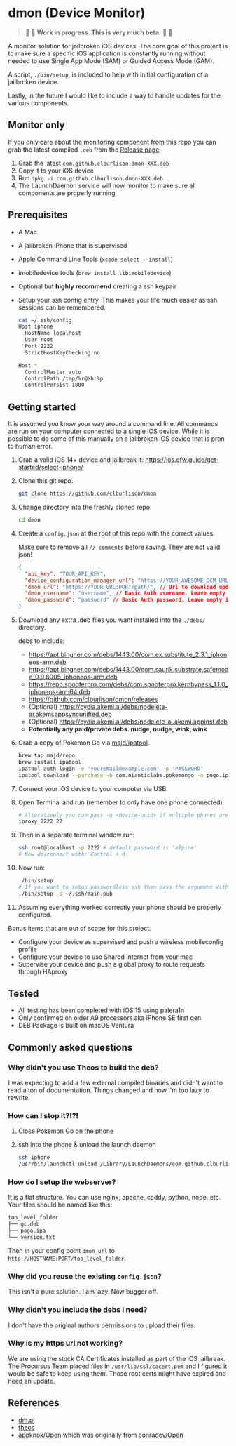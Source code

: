 # dmon (Device Monitor)

> :construction_worker: :hammer: **Work in progress. This is very much beta.** :construction: :vertical_traffic_light:

A monitor solution for jailbroken iOS devices. The core goal of this project is to make sure a specific iOS application is constantly running without needed to use Single App Mode (SAM) or Guided Access Mode (GAM).

A script, `./bin/setup`, is included to help with initial configuration of a jailbroken device.

Lastly, in the future I would like to include a way to handle updates for the various components.

## Monitor only

If you only care about the monitoring component from this repo you can grab the latest compiled `.deb` from the [Release page](https://github.com/clburlison/dmon/releases)

1. Grab the latest `com.github.clburlison.dmon-XXX.deb`
1. Copy it to your iOS device
1. Run `dpkg -i com.github.clburlison.dmon-XXX.deb`
1. The LaunchDaemon service will now monitor to make sure all components are properly running

## Prerequisites

- A Mac
- A jailbroken iPhone that is supervised
- Apple Command Line Tools (`xcode-select --install`)
- imobiledevice tools (`brew install libimobiledevice`)
- Optional but **highly recommend** creating a ssh keypair
- Setup your ssh config entry. This makes your life much easier as ssh sessions can be remembered.

  ```sh
  cat ~/.ssh/config
  Host iphone
    HostName localhost
    User root
    Port 2222
    StrictHostKeyChecking no

  Host *
    ControlMaster auto
    ControlPath /tmp/%r@%h:%p
    ControlPersist 1800
  ```

## Getting started

It is assumed you know your way around a command line. All commands are run on your computer connected to a single iOS device. While it is possible to do some of this manually on a jailbroken iOS device that is pron to human error.

1. Grab a valid iOS 14+ device and jailbreak it: https://ios.cfw.guide/get-started/select-iphone/
1. Clone this git repo.

   ```sh
   git clone https://github.com/clburlison/dmon
   ```

1. Change directory into the freshly cloned repo.

   ```sh
   cd dmon
   ```

1. Create a `config.json` at the root of this repo with the correct values.

   Make sure to remove all `// comments` before saving. They are not valid json!

   ```json
   {
     "api_key": "YOUR_API_KEY",
     "device_configuration_manager_url": "https://YOUR_AWESOME_DCM_URL",
     "dmon_url": "https://YOUR_URL:PORT/path/", // Url to download update files from
     "dmon_username": "username", // Basic Auth username. Leave empty if not used
     "dmon_password": "password" // Basic Auth password. Leave empty if not used
   }
   ```

1. Download any extra .deb files you want installed into the `./debs/` directory.

   debs to include:

   - https://apt.bingner.com/debs/1443.00/com.ex.substitute_2.3.1_iphoneos-arm.deb
   - https://apt.bingner.com/debs/1443.00/com.saurik.substrate.safemode_0.9.6005_iphoneos-arm.deb
   - https://repo.spooferpro.com/debs/com.spooferpro.kernbypass_1.1.0_iphoneos-arm64.deb
   - https://github.com/clburlison/dmon/releases
   - (Optional) https://cydia.akemi.ai/debs/nodelete-ai.akemi.appsyncunified.deb
   - (Optional) https://cydia.akemi.ai/debs/nodelete-ai.akemi.appinst.deb
   - **Potentially any paid/private debs. nudge, nudge, wink, wink**

1. Grab a copy of Pokemon Go via [majd/ipatool](https://github.com/majd/ipatool).

   ```sh
   brew tap majd/repo
   brew install ipatool
   ipatool auth login -e 'youremail@example.com' -p 'PASSWORD'
   ipatool download --purchase -b com.nianticlabs.pokemongo -o pogo.ipa
   ```

1. Connect your iOS device to your computer via USB.
1. Open Terminal and run (remember to only have one phone connected).

   ```sh
   # Alteratively you can pass -u <device-uuid> if multiple phones are connected
   iproxy 2222 22
   ```

1. Then in a separate terminal window run:

   ```sh
   ssh root@localhost -p 2222 # default password is 'alpine'
   # Now disconnect with: Control + d
   ```

1. Now run:

   ```sh
   ./bin/setup
   # If you want to setup passwordless ssh then pass the argument with the path to your public key
   ./bin/setup -s ~/.ssh/main.pub
   ```

1. Assuming everything worked correctly your phone should be properly configured.

Bonus items that are out of scope for this project.

- Configure your device as supervised and push a wireless mobileconfig profile
- Configure your device to use Shared Internet from your mac
- Supervise your device and push a global proxy to route requests through HAproxy

## Tested

- All testing has been completed with iOS 15 using palera1n
- Only confirmed on older A9 processors aka iPhone SE first gen
- DEB Package is built on macOS Ventura

## Commonly asked questions

### Why didn't you use Theos to build the deb?

I was expecting to add a few external compiled binaries and didn't want to read a ton of documentation. Things changed and now I'm too lazy to rewrite.

### How can I stop it?!?!

1. Close Pokemon Go on the phone
2. ssh into the phone & unload the launch daemon

   ```sh
   ssh iphone
   /usr/bin/launchctl unload /Library/LaunchDaemons/com.github.clburlison.dmon.plist
   ```

### How do I setup the webserver?

It is a flat structure. You can use nginx, apache, caddy, python, node, etc. Your files should be named like this:

```sh
top_level_folder
├── gc.deb
├── pogo.ipa
└── version.txt
```

Then in your config point `dmon_url` to `http://HOSTNAME:PORT/top_level_folder`.

### Why did you reuse the existing `config.json`?

This isn't a pure solution. I am lazy. Now bugger off.

### Why didn't you include the debs I need?

I don't have the original authors permissions to upload their files.

### Why is my https url not working?

We are using the stock CA Certificates installed as part of the iOS jailbreak. The Procursus Team placed files in `/usr/lib/ssl/cacert.pem` and I figured it would be safe to keep using them. Those root certs might have expired and need an update.

## References

- [dm.pl](https://github.com/theos/dm.pl)
- [theos](https://theos.dev)
- [appknox/Open](https://github.com/appknox/Open) which was originally from [conradev/Open](https://github.com/conradev/Open)
